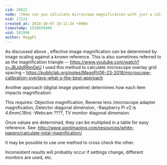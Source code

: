 ```yaml
---
cid: 20822
node: ![How can you calculate microscope magnification with just a calibration slide?](../notes/bronwen/10-04-2018/how-can-you-calculate-microscope-magnification-with-just-a-calibration-slide)
nid: 17221
created_at: 2018-10-07 19:11:34 +0000
timestamp: 1538939494
uid: 501996
author: MaggPi
---
```


As discussed above , effective image magnification can be determined by image scaling against a known reference.   This is also sometimes referred to as the magnification triangle -- https://www.youtube.com/watch?v=JBJdxRRmGeU
I used this method  to calculate microscope overlay grid spacing – 
https://publiclab.org/notes/MaggPi/06-23-2018/microscope-calibration-overlays-what-s-the-best-approach


Another approach (digital image pipeline) determines how each item  impacts magnification:

This requires:
Objective magnification, 
Reverse lens /microscope adapter magnification,
Detector diagonal dimension, 
	-Raspberry Pi v2 is 4.6mm(.18in)
	-Webcam ????,
TV monitor diagonal dimension. 

Once values are determined, they can be multiplied in a table  for easy reference.  See: 
http://www.spotimaging.com/resources/white-papers/calculate-total-magnification/


It may be possible to use one  method to cross check the other.  

Inconsistent results will probably occur if settings change, different monitors are used, etc.   
